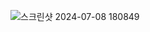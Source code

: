![스크린샷 2024-07-08 180849](https://github.com/user-attachments/assets/9b3ea251-c6da-4f62-af4f-3c1511f98b24)

